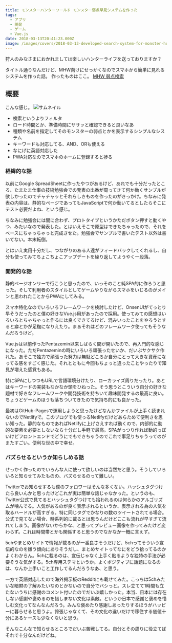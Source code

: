 ```yaml
---
title: モンスターハンターワールド モンスター弱点早見システムを作った
tags:
  - アプリ
  - 開発
  - ゲーム
  - Vue.js
date: 2018-03-13T20:41:23.000Z
image: /images/covers/2018-03-13-developed-search-system-for-monster-hunter-world.jpg
---
```


狩人のみなさまにおかれましては楽しいハンターライフを送っておりますか？

タイトル通りなんだけど、MHW向けにせっかくなのでスマホから簡単に見れるシステムを作った話。
作ったものはここ。
[MHW 弱点検索](https://mhw-cs.solunita.net/#/ja/)

## 概要
こんな感じ。
![サムネイル](https://lh3.googleusercontent.com/XyZ3Jk9n3p-bkRcLAZAuVOob0qb8mymgu2_huoi8_z95Y8ur4ULbhyUy5XHiImXoQiFFJMXR90kvYeJ116CHMhg4E_fLdgRB0Wk2QdduWDUfmXvDkWNISz5hs6g5ByH2iOLhChnKlJAvs8Vbm26FWbA-_wyBI2nGWVZQVCWcaD5prGhUm6p7UWyz-r_apeygq7HWr783rXb89bSvOEU2E2rusKbVtl0S5gZ1bHGW-Q0mV5j6b2tiz3ob7DAnVLVv8q9ZnyXdjAnzLSk87Iw4sNBSIo9EzFAisJnEZ_-fgEfAPO3y3R6R_OrjFTB-Aac_F3ASn_4RPl1vOT1YINuAlRXdfZH-QUutk2XuaMZaz5fs83dJW_rdjLpzb8b_TwWJDYNZOtOI7C6Ur1qnwkLmOk-iG3RUPItzJ8np4Q8I1I6HW6sUSv2vnPCINOz8I6wtX-epkiIsZFIJtejiA8bUdtap00NLS9zS-GXoKHyIWB1JNdrlpMBAJU44AbFgK55RtyADyH2Z2680auwqU__fMLEe01F2Uvr1AVrQQjpjsSMxKYjV7GuMKN_Dz3A13GoklKT4y7OhqNjWHULXEB8vLQHwuHhcwlqpMC9ZBgdAitR83u0Nk_exE1Ul4iC-KNCUmnk3bj6bWqvfkXxt6se7Dz1JDLRgRFSi=s630-no)

+ 検索というよりフィルタ
+ ロード時間とか、準備時間にササッと確認できると良いなあ
+ 種類や名前を指定してそのモンスターの弱点とかを表示するシンプルなシステム
+ キーワードも対応してる、AND、ORも使える
+ なにげに英語対応した
+ PWA対応なのでスマホのホームに登録すると捗る

### 経緯的な話
以前にGoogle SpreadSheetに作ったやつがあるけど、あれでも十分だったところ、たまたま仕事の技術勉強会での発表の出番が周ってきて何か動くサンプルが欲しかったのでチャチャッとそれらしきものを作ったのがきっかけ。ちなみに発表の内容は、静的なページであってもJavaScriptで何か動いてるとしたらそこにテスト必要だよね、という感じ。

ちなみに勉強会には間に合わず、プロトタイプというかただボタン押すと動くやつ、みたいなので発表した。とはいえそこで原型はできたちゃったので、それをベースにちゃっちゃっと完成させた。勉強会でサンプルで書いたテスト以外は書いてない。本末転倒。

とはいえ実用十分だし、つながりのある人達がフィードバックしてくれるし、自分も使ってみてちょこちょこアップデートを繰り返してようやく一段落。

### 開発的な話
静的ページオンリーで行こうと思ったので、いっそのこと純SPA的に作ろうと思った。そして利用者のスタイルとしてゲームやりながらスマホをいじるのがメインと思われたことからPWAにしてみる。

スマホ特化なのでいろいろフレームワークを検討したけど、OnsenUIがてっとり早そうだったのと僕の好きなVue.js用があったので採用。使ってみての感想はいろいろとちゃちゃっと作るには良くできてるけど、混みいったことをやろうとすると癖とかが足枷になりえたり。まぁそれはどのフレームワーク使ってもそうなんだろうけど。

Vue.jsは以前作ったPentazemin以来しばらく間が開いたので、再入門的な感じになった。ただPentazeminの時にいろいろ頑張ったせいか、だいぶサクサク作れた。あそこで独力で頑張った努力は無駄どころか自分にとって大きな資産になってる感をすごく感じた。それとともに今回もちょっと違ったことやったりで知見が増えた感覚もある。

特にSPAにしつつもURLで言語環境分けたり、ローカライズ周りだったり。あとはキーワードの実装もなかなか頭をひねった。そう思うとこういう自分の好きな題材で好きなフレームワークや開発技術を持ちいて趣味開発するの最高に良い。ちょうどゲームのほうも落ちついてきたので気持ち的にも良かった。

最初はGitHub-Pagesで運用しようと思ったけどなんかファイルが上手く読まれないのでNetlifyで。このブログでも使っるNetlifyだけどあらためて便利さを思い知った。静的なものであればNetlifyに上げさえすれば動くので、内部的に動的な要素を必要としないなら十分だし手軽で最高。SPAがっつり作れば動的っぽいけどフロントエンドでどうにでもできちゃうのでこれで事足りちゃうってのがまたすごい。便利な世の中で幸せ。

### バズらせるというか知らしめる話
せっかく作ったのでいろんな人に使って欲しいのは当然だと思う。そうしていろいろと知らせてみたものの、バズらせるのって難しい。

Twitterでお知らせするも僕のフォロワーはそんな多くない。ハッシュタグつけたら良いんかと思ったけどこれが実は簡単な話じゃなかった。というのも、Twitter公式で見てるとハッシュタグつけても拾われるのは何らかのアルゴリズムが噛んでる。人気があるのが良く表示されるというか、表示される為の人気を取るハードルが高すぎる。特に同じタグでかなりの数のツイートされてる場合。
公式で見てない場合、時系列的に載るとは思うんだけどここも流れが早すぎて流れてしまう。画像がないからかな、と思ってプレビュー画像を作ってみたけど変わらず。これは時間帯とかも関係すると思うのでなかなか一概に言えず。

5chやまとめサイトで情報が載るのが一番良さそうだけど、5chってそういう宣伝的なのを嫌う傾向にありそうだし、まとめサイトってなにをどう拾ってるのかよくわからん。5chに載るのは、宣伝じゃなく上手く貼るような独特の手法が必要そうな気がする。5ch専用ステマというか。よくポジティブに話題になるのは、なんか上手いこと工作してるんだろうなあ、と思う。

一方で英語対応したので海外掲示板のRedditにも載せてみた。こっちは5chみたいな暗黙の了解みたいなのとかないので自分でバシっと。スレ立てて1時間も立たないうちに感謝のコメント付いたのでだいぶ嬉しかった。本当、日本には存在しない感謝や褒めるのを惜しまない文化は素敵。というか日本で感謝と褒めを惜しむ文化ってなんなんだろう。みんな褒めたり感謝しあったりするほうがハッピーに暮らせると思うよ。誇張じゃなくて、その文化の違いだけで移住する価値十分にあるケースも少なくないと思う。

そんなこんなで知らせるところでだいぶ苦戦してる。自分とその周りに役立てばそれで十分なんだけどね。
